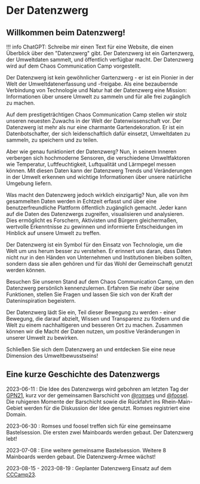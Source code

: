 # Der Datenzwerg

## Willkommen beim Datenzwerg!

!!! info
    ChatGPT: Schreibe mir einen Text für eine Website, die einen Überblick über den "Datenzwerg" gibt. Der Datenzwerg ist ein Gartenzwerg, der Umweltdaten sammelt, und öffentlich verfügbar macht. Der Datenzwerg wird auf dem Chaos Communication Camp vorgestellt.


Der Datenzwerg ist kein gewöhnlicher Gartenzwerg - er ist ein Pionier in der Welt der Umweltdatenerfassung und 
-freigabe. Als eine bezaubernde Verbindung von Technologie und Natur hat der Datenzwerg eine Mission: 
Informationen über unsere Umwelt zu sammeln und für alle frei zugänglich zu machen.

Auf dem prestigeträchtigen Chaos Communication Camp stellen wir stolz unseren neuesten Zuwachs in der Welt der 
Datenwissenschaft vor. Der Datenzwerg ist mehr als nur eine charmante Gartendekoration. 
Er ist ein Datenbotschafter, der sich leidenschaftlich dafür einsetzt, Umweltdaten zu sammeln, 
zu speichern und zu teilen.

Aber wie genau funktioniert der Datenzwerg? Nun, in seinem Inneren verbergen sich hochmoderne Sensoren, 
die verschiedene Umweltfaktoren wie Temperatur, Luftfeuchtigkeit, Luftqualität und Lärmpegel messen können. 
Mit diesen Daten kann der Datenzwerg Trends und Veränderungen in der Umwelt erkennen und wichtige 
Informationen über unsere natürliche Umgebung liefern.

Was macht den Datenzwerg jedoch wirklich einzigartig? Nun, alle von ihm gesammelten Daten werden in Echtzeit 
erfasst und über eine benutzerfreundliche Plattform öffentlich zugänglich gemacht. 
Jeder kann auf die Daten des Datenzwergs zugreifen, visualisieren und analysieren. 
Dies ermöglicht es Forschern, Aktivisten und Bürgern gleichermaßen, wertvolle Erkenntnisse zu gewinnen 
und informierte Entscheidungen im Hinblick auf unsere Umwelt zu treffen.

Der Datenzwerg ist ein Symbol für den Einsatz von Technologie, um die Welt um uns herum besser zu verstehen. 
Er erinnert uns daran, dass Daten nicht nur in den Händen von Unternehmen und Institutionen bleiben sollten, 
sondern dass sie allen gehören und für das Wohl der Gemeinschaft genutzt werden können.

Besuchen Sie unseren Stand auf dem Chaos Communication Camp, um den Datenzwerg persönlich kennenzulernen. 
Erfahren Sie mehr über seine Funktionen, stellen Sie Fragen und lassen Sie sich von der Kraft der 
Dateninspiration begeistern.

Der Datenzwerg lädt Sie ein, Teil dieser Bewegung zu werden - einer Bewegung, die darauf abzielt, Wissen und 
Transparenz zu fördern und die Welt zu einem nachhaltigeren und besseren Ort zu machen. 
Zusammen können wir die Macht der Daten nutzen, um positive Veränderungen in unserer Umwelt zu bewirken.

Schließen Sie sich dem Datenzwerg an und entdecken Sie eine neue Dimension des Umweltbewusstseins!


## Eine kurze Geschichte des Datenzwergs

2023-06-11
: Die Idee des Datenzwergs wird gebohren am letzten Tag der [GPN21](https://entropia.de/GPN21), kurz vor der gemeinsamen Barschicht von [@romses](https://chaos.social/@romses) 
  und [@foosel](https://chaos.social/@foosel). Die ruhigeren Momente der Barschicht sowie die Rückfahrt ins Rhein-Main-Gebiet werden für die Diskussion der Idee genutzt. Romses
  registriert eine Domain.

2023-06-30
: Romses und foosel treffen sich für eine gemeinsame Bastelsession. Die ersten zwei Mainboards werden gebaut. Der Datenzwerg lebt!

2023-07-08
: Eine weitere gemeinsame Bastelsession. Weitere 8 Mainboards werden gebaut. Die Datenzwerg-Armee wächst!

2023-08-15 - 2023-08-19
: Geplanter Datenzwerg Einsatz auf dem [CCCamp23](https://events.ccc.de/camp/2023/infos/).
